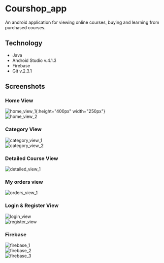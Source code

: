 # Courshop_app
An android application for viewing online courses, buying and learning from purchased courses.
</br>

## Technology
<ul>
  <li>Java</li>
  <li>Android Studio v.4.1.3</li>
  <li>Firebase</li>
  <li>Git v.2.3.1</li>
</ul>

## Screenshots
### Home View
![home_view_1](home.png){:height="400px" width="250px"}
</br>
![home_view_2](home2.png)
</br>

### Category View
![category_view_1](categoryView.png)
</br>
![category_view_2](categoryView2.png)
</br>

### Detailed Course View
![detailed_view_1](DetailedView.png)
</br>

### My orders view
![orders_view_1](myOrdersView.png)
</br>

### Login & Register View
![login_view](loginView.png)
</br>
![register_view](registerView.png)
</br>

### Firebase 
![firebase_1](Firebase1.png)
</br>
![firebase_2](Firebase2.png)
</br>
![firebase_3](Firebase3.png)
</br>
